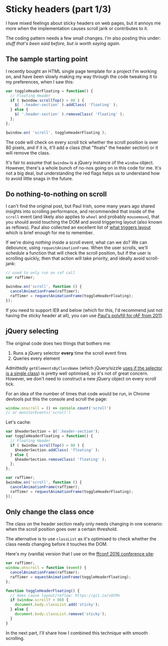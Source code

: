 # Sticky headers (part 1/3)

I have mixed feelings about sticky headers on web pages, but it annoys me more when the implementation causes scroll jank or contributes to it.

The coding pattern needs a few small changes. I'm also posting this under: *stuff that's been said before, but is worth saying again*.

<!--more-->

## The sample starting point

I recently bought an HTML single page template for a project I'm working on, and have been slowly making my way through the code tweaking it to my preferences, when I saw this:

```js
var toggleHeaderFloating = function() {
  // Floating Header
  if ( $window.scrollTop() > 80 ) {
    $( '.header-section' ).addClass( 'floating' );
  } else {
    $( '.header-section' ).removeClass( 'floating' );
  };
};

$window.on( 'scroll', toggleHeaderFloating );
```

The code will check on every scroll tick whether the scroll position is over 80 pixels, and if it is, it'll add a class (that "floats" the header section) or it will remove the class.

It's fair to assume that `$window` is a jQuery instance of the `window` object. However, there's a whole bunch of no-nos going on in this code for me. It's not a big deal, but understanding the red flags helps us to understand how to avoid little snags in the future.

## Do nothing-to-nothing on scroll

I can't find the original post, but Paul Irish, some many years ago shared insights into scrolling performance, and recommended that inside of the `scroll` event (and likely also applies to `wheel` and probably `mousemove`), that you should avoid touching the DOM and avoid triggering layout (also known as reflows). Paul also collected an excellent list of [what triggers layout](https://gist.github.com/paulirish/5d52fb081b3570c81e3a) which is brief enough for me to remember.

If we're doing _nothing_ inside a scroll event, what can we do? We can debounce, using `requestAnimationFrame`. When the user scrolls, we'll *schedule* a function that will check the scroll position, but if the user is scrolling quickly, then that action will take priority, and ideally avoid scroll-jank:

```js
// used to only run on raf call
var rafTimer;

$window.on('scroll', function () {
  cancelAnimationFrame(rafTimer);
  rafTimer = requestAnimationFrame(toggleHeaderFloating);
});
```

If you need to support IE9 and below (which for this, I'd recommend just not having the sticky header at all), you can use [Paul's polyfill for rAF from 2011](http://www.paulirish.com/2011/requestanimationframe-for-smart-animating/).

## jQuery selecting

The original code does two things that bothers me:

1. Runs a jQuery selector **every** time the scroll event fires
2. Queries every element

Admittedly `getElementsByClassName` (which jQuery/sizzle [uses if the selector is a single class](https://github.com/jquery/jquery/blob/b14ce54334a568eaaa107be4c441660a57c3db24/external/sizzle/dist/sizzle.js#L262-L265)) is pretty well optimised, so it's not of great concern. However, we don't need to construct a new jQuery object on every scroll tick.

For an idea of the number of times that code would be run, in Chrome devtools put this the console and scroll the page:

```js
window.onscroll = () => console.count('scroll')
// or monitorEvents('scroll')
```

Let's cache:

```js
var $headerSection = $('.header-section');
var toggleHeaderFloating = function() {
  // Floating Header
  if ( $window.scrollTop() > 80 ) {
    $headerSection.addClass( 'floating' );
  } else {
    $headerSection.removeClass( 'floating' );
  };
};

var rafTimer;
$window.on('scroll', function () {
  cancelAnimationFrame(rafTimer);
  rafTimer = requestAnimationFrame(toggleHeaderFloating);
});
```

## Only change the class once

The class on the header section really only needs changing in one scenario: when the scroll position goes over a certain threshold.

The alternative is to use `classList` as it's optimised to check whether the class needs changing before it touches the DOM.

Here's my (vanilla) version that I use on the [ffconf 2016 conference site](https://2016.ffconf.org):

```js
var rafTimer;
window.onscroll = function (event) {
  cancelAnimationFrame(rafTimer);
  rafTimer = equestAnimationFrame(toggleHeaderFloating);
};

function toggleHeaderFloating() {
  // does cause layout/reflow: https://git.io/vQCMn
  if (window.scrollY > 80) {
    document.body.classList.add('sticky');
  } else {
    document.body.classList.remove('sticky');
  }
}
```

In the next part, I'll share how I combined this technique with smooth scrolling.
